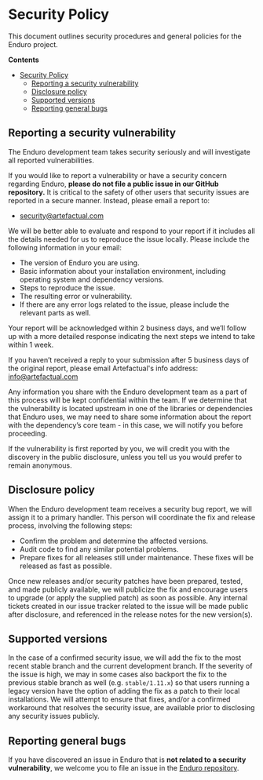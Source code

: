 # Security Policy

This document outlines security procedures and general policies for the Enduro
project.

**Contents**

- [Security Policy](#security-policy)
	- [Reporting a security vulnerability](#reporting-a-security-vulnerability)
	- [Disclosure policy](#disclosure-policy)
	- [Supported versions](#supported-versions)
	- [Reporting general bugs](#reporting-general-bugs)

## Reporting a security vulnerability

The Enduro development team takes security seriously and will investigate all
reported vulnerabilities.

If you would like to report a vulnerability or have a security concern regarding
Enduro, **please do not file a public issue in our GitHub repository.** It is
critical to the safety of other users that security issues are reported in a
secure manner. Instead, please email a report to:

* [security@artefactual.com](mailto:security@artefactual.com)

We will be better able to evaluate and respond to your report if it includes
all the details needed for us to reproduce the issue locally. Please include
the following information in your email:

* The version of Enduro you are using.
* Basic information about your installation environment, including operating
  system and dependency versions.
* Steps to reproduce the issue.
* The resulting error or vulnerability.
* If there are any error logs related to the issue, please include the
  relevant parts as well.

Your report will be acknowledged within 2 business days, and we’ll follow up
with a more detailed response indicating the next steps we intend to take
within 1 week.

If you haven’t received a reply to your submission after 5 business days of
the original report, please email Artefactual's info address:
[info@artefactual.com](info@artefactual.com)

Any information you share with the Enduro development team as a part of this
process will be kept confidential within the team. If we determine that the
vulnerability is located upstream in one of the libraries or dependencies that
Enduro uses, we may need to share some information about the report with the
dependency’s core team - in this case, we will notify you before proceeding.

If the vulnerability is first reported by you, we will credit you with the
discovery in the public disclosure, unless you tell us you would prefer to
remain anonymous.

## Disclosure policy

When the Enduro development team receives a security bug report, we will assign
it to a primary handler. This person will coordinate the fix and release
process, involving the following steps:

* Confirm the problem and determine the affected versions.
* Audit code to find any similar potential problems.
* Prepare fixes for all releases still under maintenance. These fixes will be
  released as fast as possible.

Once new releases and/or security patches have been prepared, tested, and made
publicly available, we will publicize the fix and encourage users to upgrade (or
apply the supplied patch) as soon as possible. Any internal tickets created in
our issue tracker related to the issue will be made public after disclosure, and
referenced in the release notes for the new version(s).

## Supported versions

In the case of a confirmed security issue, we will add the fix to the most
recent stable branch and the current development branch. If the severity of the
issue is high, we may in some cases also backport the fix to the previous stable
branch as well (e.g. `stable/1.11.x`) so that users running a legacy version
have the option of adding the fix as a patch to their local installations. We
will attempt to ensure that fixes, and/or a confirmed workaround that resolves
the security issue, are available prior to disclosing any security issues
publicly.

## Reporting general bugs

If you have discovered an issue in Enduro that is **not related to a
security vulnerability**, we welcome you to file an issue in the
[Enduro repository](https://github.com/artefactual-sdps/enduro).
